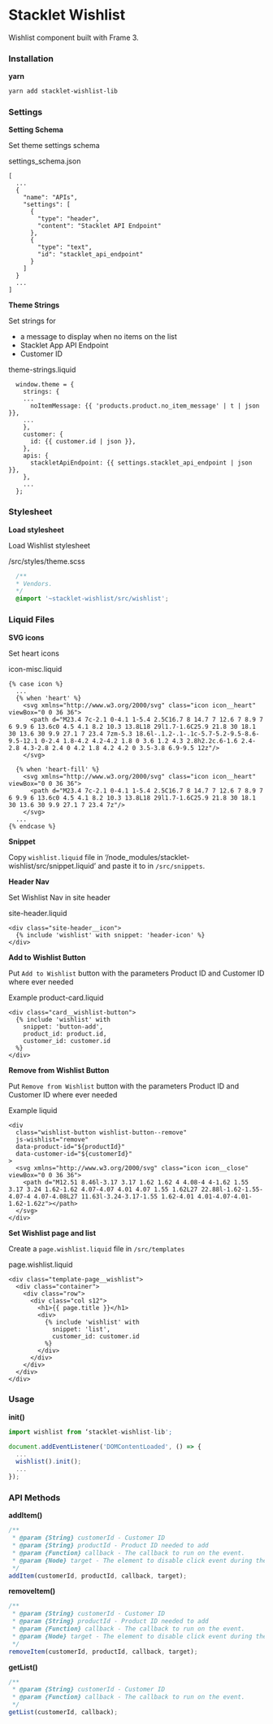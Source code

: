 # Stacklet Wishlist

Wishlist component built with Frame 3.


### Installation

**yarn**

```bash
yarn add stacklet-wishlist-lib
```


### Settings

**Setting Schema**

Set theme settings schema

settings_schema.json
```
[
  ...
  {
    "name": "APIs",
    "settings": [
      {
        "type": "header",
        "content": "Stacklet API Endpoint"
      },
      {
        "type": "text",
        "id": "stacklet_api_endpoint"
      }
    ]
  }
  ...
]
```


**Theme Strings**

Set strings for
* a message to display when no items on the list
* Stacklet App API Endpoint
* Customer ID

theme-strings.liquid
```
  window.theme = {
    strings: {
    ...
      noItemMessage: {{ 'products.product.no_item_message' | t | json }},
    ...
    },
    customer: {
      id: {{ customer.id | json }},
    },
    apis: {
      stackletApiEndpoint: {{ settings.stacklet_api_endpoint | json }},
    },
    ...
  };

```


### Stylesheet

**Load stylesheet**

Load Wishlist stylesheet

/src/styles/theme.scss
```scss
  /**
  * Vendors.
  */
  @import '~stacklet-wishlist/src/wishlist';
```


### Liquid Files

**SVG icons**

Set heart icons

icon-misc.liquid
```liquid
{% case icon %}
  ...
  {% when 'heart' %}
    <svg xmlns="http://www.w3.org/2000/svg" class="icon icon__heart" viewBox="0 0 36 36">
      <path d="M23.4 7c-2.1 0-4.1 1-5.4 2.5C16.7 8 14.7 7 12.6 7 8.9 7 6 9.9 6 13.6c0 4.5 4.1 8.2 10.3 13.8L18 29l1.7-1.6C25.9 21.8 30 18.1 30 13.6 30 9.9 27.1 7 23.4 7zm-5.3 18.6l-.1.2-.1-.1c-5.7-5.2-9.5-8.6-9.5-12.1 0-2.4 1.8-4.2 4.2-4.2 1.8 0 3.6 1.2 4.3 2.8h2.2c.6-1.6 2.4-2.8 4.3-2.8 2.4 0 4.2 1.8 4.2 4.2 0 3.5-3.8 6.9-9.5 12z"/>
    </svg>

  {% when 'heart-fill' %}
    <svg xmlns="http://www.w3.org/2000/svg" class="icon icon__heart" viewBox="0 0 36 36">
      <path d="M23.4 7c-2.1 0-4.1 1-5.4 2.5C16.7 8 14.7 7 12.6 7 8.9 7 6 9.9 6 13.6c0 4.5 4.1 8.2 10.3 13.8L18 29l1.7-1.6C25.9 21.8 30 18.1 30 13.6 30 9.9 27.1 7 23.4 7z"/>
    </svg>
  ...
{% endcase %}
```


**Snippet**

Copy `wishlist.liquid` file in ‘/node_modules/stacklet-wishlist/src/snippet.liquid’ and
paste it to in `/src/snippets`.


**Header Nav**

Set Wishlist Nav in site header

site-header.liquid
```
<div class="site-header__icon">
  {% include 'wishlist' with snippet: 'header-icon' %}
</div>
```


**Add to Wishlist Button**

Put `Add to Wishlist` button with the parameters Product ID and Customer ID where ever needed

Example product-card.liquid
```liquid
<div class="card__wishlist-button">
  {% include 'wishlist' with
    snippet: 'button-add',
    product_id: product.id,
    customer_id: customer.id
  %}
</div>
```


**Remove from Wishlist Button**

Put `Remove from Wishlist` button with the parameters Product ID and Customer ID where ever needed

Example liquid
```liquid
<div
  class="wishlist-button wishlist-button--remove"
  js-wishlist="remove"
  data-product-id="${productId}"
  data-customer-id="${customerId}"
>
  <svg xmlns="http://www.w3.org/2000/svg" class="icon icon__close" viewBox="0 0 36 36">
    <path d="M12.51 8.46l-3.17 3.17 1.62 1.62 4 4.08-4 4-1.62 1.55 3.17 3.24 1.62-1.62 4.07-4.07 4.01 4.07 1.55 1.62L27 22.88l-1.62-1.55-4.07-4 4.07-4.08L27 11.63l-3.24-3.17-1.55 1.62-4.01 4.01-4.07-4.01-1.62-1.62z"></path>
  </svg>
</div>
```


**Set Wishlist page and list**

Create a `page.wishlist.liquid` file in `/src/templates`

page.wishlist.liquid
```liquid
<div class="template-page__wishlist">
  <div class="container">
    <div class="row">
      <div class="col s12">
        <h1>{{ page.title }}</h1>
        <div>
          {% include 'wishlist' with
            snippet: 'list',
            customer_id: customer.id
          %}
        </div>
      </div>
    </div>
  </div>
</div>
```


### Usage

**init()**

```js
import wishlist from ‘stacklet-wishlist-lib';

document.addEventListener('DOMContentLoaded', () => {
  ...
  wishlist().init();
  ...
});
```


### API Methods

**addItem()**

```js
/**
 * @param {String} customerId - Customer ID
 * @param {String} productId - Product ID needed to add
 * @param {Function} callback - The callback to run on the event.
 * @param {Node} target - The element to disable click event during the callback.
 */
addItem(customerId, productId, callback, target);
```


**removeItem()**

```js
/**
 * @param {String} customerId - Customer ID
 * @param {String} productId - Product ID needed to add
 * @param {Function} callback - The callback to run on the event.
 * @param {Node} target - The element to disable click event during the callback.
 */
removeItem(customerId, productId, callback, target);
```


**getList()**

```js
/**
 * @param {String} customerId - Customer ID
 * @param {Function} callback - The callback to run on the event.
 */
getList(customerId, callback);
```
